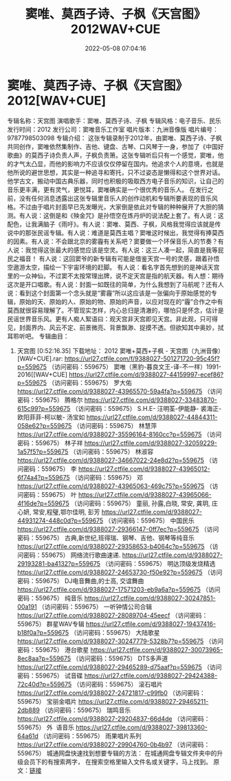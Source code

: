 ﻿---
title: 窦唯、莫西子诗、子枫《天宫图》2012WAV+CUE
date: 2022-05-08 07:04:16
categories: WAV车载音乐、镜像
tags: 华语中文
---
# 窦唯、莫西子诗、子枫《天宫图》2012[WAV+CUE]

专辑名称：天宫图
演唱歌手：窦唯、莫西子诗、子枫
专辑风格：电子音乐、民乐
发行时间：2012
发行公司：窦唯音乐工作室
唱片版本：九洲音像版
唱片编号：9787798503098
专辑介绍：
这张专辑录制于2012年，由窦唯、莫西子诗、子枫共同创作，窦唯依然集制作、吉他、键盘、古琴、口风琴于一身，参加了《中国好歌曲》的莫西子诗负责人声，子枫负责箫。这张专辑听后只有一个感觉，窦唯，他的才气太凸显，而他的影响力不应该仅仅停留在国内。他追求个人的意境，也就是他所说的避世思想，其实是一种追寻和寄托，只不过姿态是懒得和这个世界对话。他学古文，搬动中国古典乐器，同时也积极的吸取西方电子音乐的知识，让自己的音乐更丰满，更有灵气，更悦耳，窦唯确实是一个很优秀的音乐人。
在发行之前，没有任何消息透露出这张专辑里音乐人的创作动机和专辑所要表现的音乐风格。不过由于唱片封面早已先发曝光，大家倒是依此对专辑的种种展开了大胆的猜测。有人说：这倒是和《殃金咒》是孙悟空在炼丹炉的说法配上套了。有人说：这配色，让我满脑子《雨吁》。有人说：窦唯、莫西、子枫，风格我觉得应该就是传说中的那张民谣专辑。有人说：难道是莫西主唱？窦唯这时候出，我觉得有捧莫西的因素。有人说：不会跟北京的雾霾有关系吧？窦要做一个环保音乐人的节奏？有人说：我觉得这张最大的感觉应该是空灵。有人说：这三人凑一起，简直是我等屁民之福音！
有人说：这回窦爷的新专辑有可能是借鉴天宫一号的灵感，跟着孙悟空遨游太空，描绘一下宇宙环境的赶脚。
有人说：看名字首先想到的是神话天宫里的一众神仙，不过窦不太按常理出牌，说不定天宫是指的航天器。有人想：期待这次是开口唱歌。有人说：封面一如既往的简单，为什么我想到了马航呢？还有人说：看到这个封面第一个念头就是“雾霾”所以这应该是一张偏向于原始感觉的专辑，原始的天、原始的人、原始的物、原始的声音，以应对现在的“霾”合作之中有莫西就很容易理解了。不管现实怎样，内心总归是清澈的，哪怕只是怀念，估计是民谣世界音乐风。更有人痴人絮语曰：观天宫非天宫即见天宫。非此观，只可得见，封面界内、风云不定、前景微亮、背景飘渺、捉摸不透。但欲知其中奥妙，拭耳聆听吧。
专辑曲目：
01. 天宫图
[0:52:16.35]
下载地址：
2012 窦唯+莫西+子枫 - 天宫图（九洲音像）[WAV+CUE].rar: https://url27.ctfile.com/f/9388027-501271720-95c45f?p=559675
（访问密码：559675）
窦唯（黑豹-暮良文王-译-不一样）1991-2016[[WAV+CUE]
https://url27.ctfile.com/d/9388027-44159997-ecef86?p=559675
（访问密码：559675）
罗大佑
https://url27.ctfile.com/d/9388027-43965570-59a4fa?p=559675
（访问密码：559675）
腾格尔
https://url27.ctfile.com/d/9388027-33483870-615c99?p=559675
（访问密码：559675）
S.H.E-
汪明荃-伊能静- 裘海正-欧阳菲菲-柯以敏- 汤宝如
https://url27.ctfile.com/d/9388027-44844311-058e62?p=559675
（访问密码：559675）
林慧萍
https://url27.ctfile.com/d/9388027-35596164-8160cc?p=559675
（访问密码：559675）
林子祥
https://url27.ctfile.com/d/9388027-32059229-1a57f5?p=559675
（访问密码：559675）
林淑容
https://url27.ctfile.com/d/9388027-34667022-24e8d2?p=559675
（访问密码：559675）
李
https://url27.ctfile.com/d/9388027-43965012-6f74a4?p=559675
（访问密码：559675）
邓
https://url27.ctfile.com/d/9388027-43965063-469c75?p=559675
（访问密码：559675）
叶
https://url27.ctfile.com/d/9388027-43965066-4f16de?p=559675
（访问密码：559675）
童丽, 孙露,白晓, 常安, 龚玥, 庄心妍, 常安,程璧,鄂尔佳明,
彭芳
https://url27.ctfile.com/d/9388027-44931274-448c0d?p=559675
（访问密码：559675）
中国民乐
https://url27.ctfile.com/d/9388027-29366147-0ff7ec?p=559675
（访问密码：559675）
古典,新世纪,班得瑞、钢琴、吉他、钢琴等纯音乐
https://url27.ctfile.com/d/9388027-29358653-b4064c?p=559675
（访问密码：559675）
网络流行歌曲速递.
https://url27.ctfile.com/d/9388027-29193281-ba4132?p=559675
（访问密码：559675）
明达顶级发烧精选
https://url27.ctfile.com/d/9388027-24653730-f50e92?p=559675
（访问密码：559675）
DJ电音舞曲,的士高,
交谊舞曲
https://url27.ctfile.com/d/9388027-17571203-eb9a6a?p=559675
（访问密码：559675）
纯音乐
https://url27.ctfile.com/d/9388027-30247851-00a191
（访问密码：559675）
一听钟情公司合辑
https://url27.ctfile.com/d/9388027-28089704-45eecf
（访问密码：559675）
群星WAV专辑
https://url27.ctfile.com/d/9388027-19437416-b18f0a?p=559675
（访问密码：559675）
大陆歌星
https://url27.ctfile.com/d/9388027-30247779-5328b7?p=559675
（访问密码：559675）
港台歌星
https://url27.ctfile.com/d/9388027-30073965-8ec8aa?p=559675
（访问密码：559675）
DTS多声道
https://url27.ctfile.com/d/9388027-29465289-d75aaf?p=559675
（访问密码：559675）
试音碟
https://url27.ctfile.com/d/9388027-29424388-72c40d?p=559675
（访问密码：559675）
滚石唱片
https://url27.ctfile.com/d/9388027-24721817-c99fb0
（访问密码：559675）
宝丽金唱片
https://url27.ctfile.com/d/9388027-29465211-2db889
（访问密码：559675）
瑞鸣音乐
https://url27.ctfile.com/d/9388027-29204837-66d4de
（访问密码：559675）
外  语音乐
https://url27.ctfile.com/d/9388027-39813360-64a61d
（访问密码：559675）
雨果唱片系列
https://url27.ctfile.com/d/9388027-29904760-0b4b97
（访问密码：559675）
城通网盘快速找到想要专辑的方法：
在城通网盘专辑文件夹中的升级会员下的有搜索两字，
在搜索空格里输入文件名或关键字，马上找到。
原文：[链接](https://blog.sina.com.cn/s/blog_1647c7e7601030x4f.html)